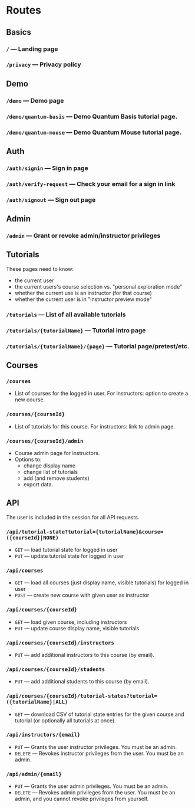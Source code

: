 # Routes

## Basics

### `/` — Landing page

### `/privacy` — Privacy policy

## Demo

### `/demo` — Demo page

### `/demo/quantum-basis` — Demo Quantum Basis tutorial page.

### `/demo/quantum-mouse` — Demo Quantum Mouse tutorial page.

## Auth

### `/auth/signin` — Sign in page

### `/auth/verify-request` — Check your email for a sign in link

### `/auth/signout` — Sign out page

## Admin

### `/admin` — Grant or revoke admin/instructor privileges

## Tutorials

These pages need to know:

- the current user
- the current users's course selection vs. "personal exploration mode"
- whether the current use is an instructor (for that course)
- whether the current user is in "instructor preview mode"

### `/tutorials` — List of all available tutorials

### `/tutorials/{tutorialName}` — Tutorial intro page

### `/tutorials/{tutorialName}/{page}` — Tutorial page/pretest/etc.

## Courses

### `/courses`

- List of courses for the logged in user. For instructors: option to create a new course.

### `/courses/{courseId}`

- List of tutorials for this course. For instructors: link to admin page.

### `/courses/{courseId}/admin`

- Course admin page for instructors.
- Options to:
  - change display name
  - change list of tutorials
  - add (and remove students)
  - export data.

## API

The user is included in the session for all API requests.

### `/api/tutorial-state?tutorial={tutorialName}&course=({courseId}|NONE)`

- `GET` — load tutorial state for logged in user
- `PUT` — update tutorial state for logged in user

### `/api/courses`

- `GET` — load all courses (just display name, visible tutorials) for logged in user
- `POST` — create new course with given user as instructor

### `/api/courses/{courseId}`

- `GET` — load given course, including instructors
- `PUT` — update course display name, visible tutorials

### `/api/courses/{courseId}/instructors`

- `PUT` — add additional instructors to this course (by email).

### `/api/courses/{courseId}/students`

- `PUT` — add additional students to this course (by email).

### `/api/courses/{courseId}/tutorial-states?tutorial=({tutorialName}|ALL)`

- `GET` — download CSV of tutorial state entries for the given course and tutorial (or optionally all tutorials at once).

### `/api/instructors/{email}`

- `PUT` — Grants the user instructor privileges. You must be an admin.
- `DELETE` — Revokes instructor privileges from the user. You must be an admin.

### `/api/admin/{email}`

- `PUT` — Grants the user admin privileges. You must be an admin.
- `DELETE` — Revokes admin privileges from the user. You must be an admin, and you cannot revoke privileges from yourself.

